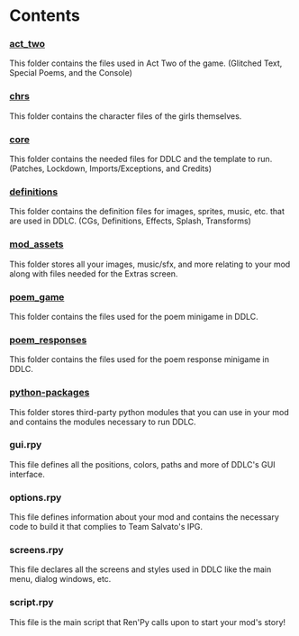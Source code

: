 # Contents

### <u>act_two</u>

This folder contains the files used in Act Two of the game. (Glitched Text, Special Poems, and the Console)

### <u>chrs</u>

This folder contains the character files of the girls themselves.

### <u>core</u>

This folder contains the needed files for DDLC and the template to run. (Patches, Lockdown, Imports/Exceptions, and Credits)

### <u>definitions</u>

This folder contains the definition files for images, sprites, music, etc. that are used in DDLC. (CGs, Definitions, Effects, Splash, Transforms)

### <u>mod_assets</u>

This folder stores all your images, music/sfx, and more relating to your mod along with files needed for the Extras screen.

### <u>poem_game</u>

This folder contains the files used for the poem minigame in DDLC.

### <u>poem_responses</u>

This folder contains the files used for the poem response minigame in DDLC.

### <u>python-packages</u>

This folder stores third-party python modules that you can use in your mod and contains the modules necessary to run DDLC.

### gui.rpy

This file defines all the positions, colors, paths and more of DDLC's GUI interface.

### options.rpy

This file defines information about your mod and contains the necessary code to build it that complies to Team Salvato's IPG.

### screens.rpy

This file declares all the screens and styles used in DDLC like the main menu, dialog windows, etc.

### script.rpy

This file is the main script that Ren'Py calls upon to start your mod's story! 